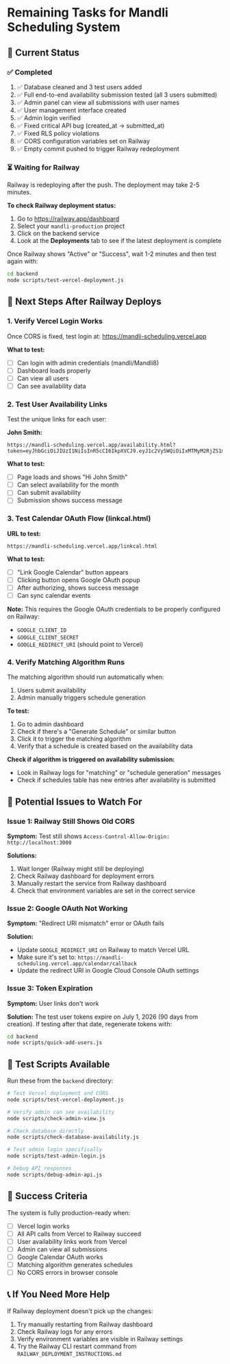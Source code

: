 # Remaining Tasks for Mandli Scheduling System

## 📌 Current Status

### ✅ Completed
1. ✅ Database cleaned and 3 test users added
2. ✅ Full end-to-end availability submission tested (all 3 users submitted)
3. ✅ Admin panel can view all submissions with user names
4. ✅ User management interface created
5. ✅ Admin login verified
6. ✅ Fixed critical API bug (created_at → submitted_at)
7. ✅ Fixed RLS policy violations
8. ✅ CORS configuration variables set on Railway
9. ✅ Empty commit pushed to trigger Railway redeployment

### ⏳ Waiting for Railway
Railway is redeploying after the push. The deployment may take 2-5 minutes.

**To check Railway deployment status:**
1. Go to https://railway.app/dashboard
2. Select your `mandli-production` project
3. Click on the backend service
4. Look at the **Deployments** tab to see if the latest deployment is complete

Once Railway shows "Active" or "Success", wait 1-2 minutes and then test again with:
```bash
cd backend
node scripts/test-vercel-deployment.js
```

## 🔄 Next Steps After Railway Deploys

### 1. Verify Vercel Login Works
Once CORS is fixed, test login at: https://mandli-scheduling.vercel.app

**What to test:**
- [ ] Can login with admin credentials (mandli/Mandli8)
- [ ] Dashboard loads properly
- [ ] Can view all users
- [ ] Can see availability data

### 2. Test User Availability Links
Test the unique links for each user:

**John Smith:**
```
https://mandli-scheduling.vercel.app/availability.html?token=eyJhbGciOiJIUzI1NiIsInR5cCI6IkpXVCJ9.eyJ1c2VySWQiOiIxMTMyM2RjZS1mYTIxLTQ4NGEtYWQ3Mi1lMmM5NzhlZWE2MTMiLCJuYW1lIjoiSm9obiBTbWl0aCIsInJvbGUiOiJ1c2VyIiwiaWF0IjoxNzYxODQ2OTMxLCJleHAiOjE3Njk2MjI5MzF9.e4obKHEl7WG9dtY_0cJHOil3ttRdFAqXfbzm7kuaPS0
```

**What to test:**
- [ ] Page loads and shows "Hi John Smith"
- [ ] Can select availability for the month
- [ ] Can submit availability
- [ ] Submission shows success message

### 3. Test Calendar OAuth Flow (linkcal.html)

**URL to test:**
```
https://mandli-scheduling.vercel.app/linkcal.html
```

**What to test:**
- [ ] "Link Google Calendar" button appears
- [ ] Clicking button opens Google OAuth popup
- [ ] After authorizing, shows success message
- [ ] Can sync calendar events

**Note:** This requires the Google OAuth credentials to be properly configured on Railway:
- `GOOGLE_CLIENT_ID`
- `GOOGLE_CLIENT_SECRET`
- `GOOGLE_REDIRECT_URI` (should point to Vercel)

### 4. Verify Matching Algorithm Runs

The matching algorithm should run automatically when:
1. Users submit availability
2. Admin manually triggers schedule generation

**To test:**
1. Go to admin dashboard
2. Check if there's a "Generate Schedule" or similar button
3. Click it to trigger the matching algorithm
4. Verify that a schedule is created based on the availability data

**Check if algorithm is triggered on availability submission:**
- Look in Railway logs for "matching" or "schedule generation" messages
- Check if schedules table has new entries after availability is submitted

## 🐛 Potential Issues to Watch For

### Issue 1: Railway Still Shows Old CORS
**Symptom:** Test still shows `Access-Control-Allow-Origin: http://localhost:3000`

**Solutions:**
1. Wait longer (Railway might still be deploying)
2. Check Railway dashboard for deployment errors
3. Manually restart the service from Railway dashboard
4. Check that environment variables are set in the correct service

### Issue 2: Google OAuth Not Working
**Symptom:** "Redirect URI mismatch" error or OAuth fails

**Solution:**
- Update `GOOGLE_REDIRECT_URI` on Railway to match Vercel URL
- Make sure it's set to: `https://mandli-scheduling.vercel.app/calendar/callback`
- Update the redirect URI in Google Cloud Console OAuth settings

### Issue 3: Token Expiration
**Symptom:** User links don't work

**Solution:**
The test user tokens expire on July 1, 2026 (90 days from creation). If testing after that date, regenerate tokens with:
```bash
cd backend
node scripts/quick-add-users.js
```

## 📝 Test Scripts Available

Run these from the `backend` directory:

```bash
# Test Vercel deployment and CORS
node scripts/test-vercel-deployment.js

# Verify admin can see availability
node scripts/check-admin-view.js

# Check database directly
node scripts/check-database-availability.js

# Test admin login specifically
node scripts/test-admin-login.js

# Debug API responses
node scripts/debug-admin-api.js
```

## 🎯 Success Criteria

The system is fully production-ready when:

- [ ] Vercel login works
- [ ] All API calls from Vercel to Railway succeed
- [ ] User availability links work from Vercel
- [ ] Admin can view all submissions
- [ ] Google Calendar OAuth works
- [ ] Matching algorithm generates schedules
- [ ] No CORS errors in browser console

## 📞 If You Need More Help

If Railway deployment doesn't pick up the changes:
1. Try manually restarting from Railway dashboard
2. Check Railway logs for any errors
3. Verify environment variables are visible in Railway settings
4. Try the Railway CLI restart command from `RAILWAY_DEPLOYMENT_INSTRUCTIONS.md`